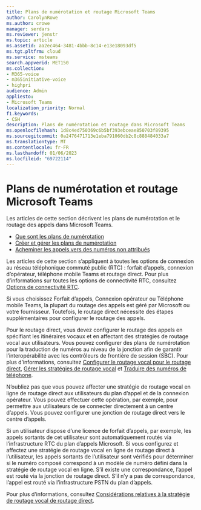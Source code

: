 ```yaml
---
title: Plans de numérotation et routage Microsoft Teams
author: CarolynRowe
ms.author: crowe
manager: serdars
ms.reviewer: jenstr
ms.topic: article
ms.assetid: aa2ec464-3481-4bbb-8c14-e13e18093df5
ms.tgt.pltfrm: cloud
ms.service: msteams
search.appverid: MET150
ms.collection:
- M365-voice
- m365initiative-voice
- highpri
audience: Admin
appliesto:
- Microsoft Teams
localization_priority: Normal
f1.keywords:
- CSH
description: Plans de numérotation et routage dans Microsoft Teams
ms.openlocfilehash: 1d8c4ed750369c6b5bf393ebceae850703f89395
ms.sourcegitcommit: 0a2476471713e1eba791060db2c8c888484033a7
ms.translationtype: MT
ms.contentlocale: fr-FR
ms.lasthandoff: 01/06/2023
ms.locfileid: "69722114"
---
```

# <a name="microsoft-teams-dial-plans-and-routing"></a>Plans de numérotation et routage Microsoft Teams

Les articles de cette section décrivent les plans de numérotation et le routage des appels dans Microsoft Teams. 

- [Que sont les plans de numérotation](what-are-dial-plans.md)
- [Créer et gérer les plans de numérotation](create-and-manage-dial-plans.md)
- [Acheminer les appels vers des numéros non attribués](routing-calls-to-unassigned-numbers.md)

Les articles de cette section s’appliquent à toutes les options de connexion au réseau téléphonique commuté public (RTC) : forfait d’appels, connexion d’opérateur, téléphone mobile Teams et routage direct. Pour plus d’informations sur toutes les options de connectivité RTC, consultez [Options de connectivité RTC](pstn-connectivity.md).

Si vous choisissez Forfait d’appels, Connexion opérateur ou Téléphone mobile Teams, la plupart du routage des appels est géré par Microsoft ou votre fournisseur. Toutefois, le routage direct nécessite des étapes supplémentaires pour configurer le routage des appels. 

Pour le routage direct, vous devez configurer le routage des appels en spécifiant les itinéraires vocaux et en affectant des stratégies de routage vocal aux utilisateurs. Vous pouvez configurer des plans de numérotation pour la traduction de numéros au niveau de la jonction afin de garantir l’interopérabilité avec les contrôleurs de frontière de session (SBC). Pour plus d’informations, consultez [Configurer le routage vocal pour le routage direct](direct-routing-voice-routing.md), [Gérer les stratégies de routage vocal](manage-voice-routing-policies.md) et [Traduire des numéros de téléphone](direct-routing-translate-numbers.md).

N’oubliez pas que vous pouvez affecter une stratégie de routage vocal en ligne de routage direct aux utilisateurs du plan d’appel et de la connexion opérateur. Vous pouvez effectuer cette opération, par exemple, pour permettre aux utilisateurs de se connecter directement à un centre d’appels. Vous pouvez configurer une jonction de routage direct vers le centre d’appels.

Si un utilisateur dispose d’une licence de forfait d’appels, par exemple, les appels sortants de cet utilisateur sont automatiquement routés via l’infrastructure RTC du plan d’appels Microsoft. Si vous configurez et affectez une stratégie de routage vocal en ligne de routage direct à l’utilisateur, les appels sortants de l’utilisateur sont vérifiés pour déterminer si le numéro composé correspond à un modèle de numéro défini dans la stratégie de routage vocal en ligne. S’il existe une correspondance, l’appel est routé via la jonction de routage direct. S’il n’y a pas de correspondance, l’appel est routé via l’infrastructure PSTN du plan d’appels.

Pour plus d’informations, consultez [Considérations relatives à la stratégie de routage vocal de routage direct](direct-routing-voice-routing.md#voice-routing-policy-considerations).



